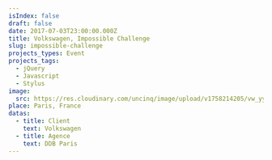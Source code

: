 ```yaml
---
isIndex: false
draft: false
date: 2017-07-03T23:00:00.000Z
title: Volkswagen, Impossible Challenge
slug: impossible-challenge
projects_types: Event
projects_tags:
  - jQuery
  - Javascript
  - Stylus
image:
  src: https://res.cloudinary.com/uncinq/image/upload/v1758214205/vw_yyc4fw.png
place: Paris, France
datas:
  - title: Client
    text: Volkswagen
  - title: Agence
    text: DDB Paris
---
```

